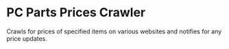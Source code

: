 # PC Parts Prices Crawler
Crawls for prices of specified items on various websites and notifies for any price updates.
